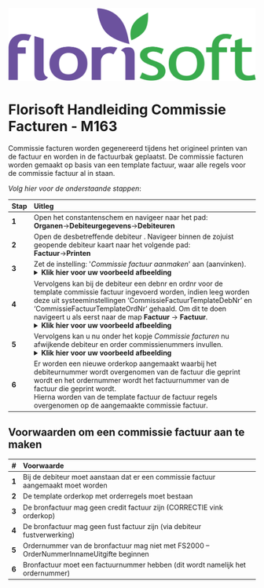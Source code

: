<img src="../../fslogo.png">

# Florisoft Handleiding Commissie Facturen - M163

Commissie facturen worden gegenereerd tijdens het origineel printen van de factuur en worden in de factuurbak geplaatst. De commissie facturen worden gemaakt op basis van een template factuur, waar alle regels voor de commissie factuur al in staan.

*Volg hier voor de onderstaande stappen*:

|Stap|Uitleg|
|:--|:--|
|**1**|Open het constantenschem en navigeer naar het pad:<br>**Organen**→**Debiteurgegevens**→**Debiteuren**|
|**2**|Open de desbetreffende debiteur . Navigeer binnen de zojuist geopende debiteur kaart naar het volgende pad:<br>**Factuur**→**Printen**|
|**3**|Zet de instelling: '*Commissie factuur aanmaken*' aan (aanvinken).<details><summary><b>Klik hier voor uw voorbeeld afbeelding</b></summary><img src=".Commissie facturen/media/image1.png"></details>|
|**4**|Vervolgens kan bij de debiteur een debnr en ordnr voor de template commissie factuur ingevoerd worden, indien leeg worden deze uit systeeminstellingen ‘CommissieFactuurTemplateDebNr’ en ‘CommissieFactuurTemplateOrdNr’ gehaald. Om dit te doen navigeert u als eerst naar de map **Factuur** → **Factuur**.<details><summary><b>Klik hier voor uw voorbeeld afbeelding</b></summary><img src=".Commissie facturen/media/image2.png"></details>|
|**5**|Vervolgens kan u nu onder het kopje *Commissie facturen* nu afwijkende debiteur en order commissienummers invullen.<details><summary><b>Klik hier voor uw voorbeeld afbeelding</b></summary><img src=".Commissie facturen/media/image2.png"></details>|
|**6**|Er worden een nieuwe orderkop aangemaakt waarbij het debiteurnummer wordt overgenomen van de factuur die geprint wordt en het ordernummer wordt het factuurnummer van de factuur die geprint wordt.<br>Hierna worden van de template factuur de factuur regels overgenomen op de aangemaakte commissie factuur.|

## Voorwaarden om een commissie factuur aan te maken

|#|Voorwaarde|
|:--|:--|
|**1**|Bij de debiteur moet aanstaan dat er een commissie factuur aangemaakt moet worden|
|**2**|De template orderkop met orderregels moet bestaan|
|**3**|De bronfactuur mag geen credit factuur zijn (CORRECTIE vink orderkop)|
|**4**|De bronfactuur mag geen fust factuur zijn (via debiteur fustverwerking)|
|**5**|Ordernummer van de bronfactuur mag niet met FS2000 – OrderNummerInnameUitgifte beginnen|
|**6**|Bronfactuur moet een factuurnummer hebben (dit wordt namelijk het ordernummer)|